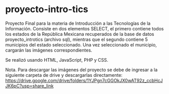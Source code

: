 # proyecto-intro-tics
Proyecto Final para la materia de Introducción a las Tecnologías de la Información.
Consiste en dos elementos SELECT, el primero contiene todos los estados de la República Mexicana recuperados de la base de datos proyecto_introtics (archivo sql), mientras que el segundo contiene 5 municipios del estado seleccionado.
Una vez seleccionado el municipio, cargarán las imágenes correspondientes.

Se realizó usando HTML, JavaScript, PHP y CSS.

Nota. Para descargar las imágenes del proyecto se debe de ingresar a la siguiente carpeta de drive y descargarlas directamente:
  https://drive.google.com/drive/folders/1YJPgn7cGGOkJX0wAT92z_ccbHcJJK6pC?usp=share_link
